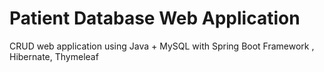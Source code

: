 # Patient Database Web Application
 CRUD web application using Java + MySQL with Spring Boot Framework , Hibernate, Thymeleaf
